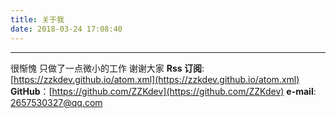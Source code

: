 ```yaml
---
title: 关于我
date: 2018-03-24 17:08:40
---
```


***
很惭愧
只做了一点微小的工作
谢谢大家
**Rss 订阅**: [https://zzkdev.github.io/atom.xml](https://zzkdev.github.io/atom.xml)
**GitHub**：[https://github.com/ZZKdev](https://github.com/ZZKdev)
**e-mail**: 2657530327@qq.com

